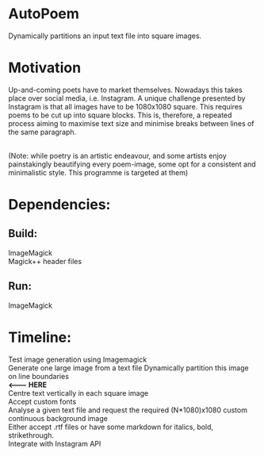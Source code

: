 # AutoPoem
Dynamically partitions an input text file into square images.

# Motivation
Up-and-coming poets have to market themselves. Nowadays this takes place over social media, i.e. Instagram. 
A unique challenge presented by Instagram is that all images have to be 1080x1080 square. This requires poems to be cut up into square blocks. 
This is, therefore, a repeated process aiming to maximise text size and minimise breaks between lines of the same paragraph. <br><br>


(Note: while poetry is an artistic endeavour, and some artists enjoy painstakingly beautifying every poem-image, some opt for a consistent and minimalistic style. This programme is targeted at them)
# Dependencies:

## Build: 
ImageMagick <br>
Magick++ header files

## Run:
ImageMagick

# Timeline:

Test image generation using Imagemagick   
Generate one large image from a text file 
Dynamically partition this image on line boundaries <br>  **<--- HERE** <br>
Centre text vertically in each square image <br>
Accept custom fonts <br>
Analyse a given text file and request the required (N*1080)x1080 custom continuous background image <br>
Either accept .rtf files or have some markdown for italics, bold, strikethrough. <br>
Integrate with Instagram API <br>
